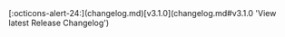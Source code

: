 <div class="mdx-badge"><span class="mdx-badge__icon" >[:octicons-alert-24:](changelog.md)</span><span class="mdx-badge__text">[v3.1.0](changelog.md#v3.1.0 'View latest Release Changelog')</span></div>